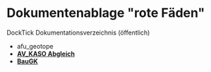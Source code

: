 # Dokumentenablage "rote Fäden"
DockTick Dokumentationsverzeichnis (öffentlich)

* afu_geotope
* [**AV_KASO Abgleich**](https://github.com/bjsvwcur/DockTick_rote_Faeden/blob/master/AV_KASO%20Abgleich.md)
* [**BauGK**](https://github.com/bjsvwcur/rote_Faeden/blob/master/BauGK/BauGK.md)
